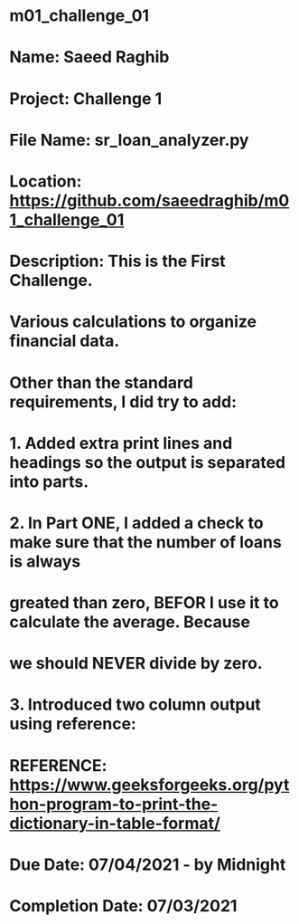 # m01_challenge_01

# Name:                 Saeed Raghib
# Project:              Challenge 1
# File Name:            sr_loan_analyzer.py
# Location:             https://github.com/saeedraghib/m01_challenge_01
# Description:          This is the First Challenge.
#                       Various calculations to organize financial data.
#                       Other than the standard requirements, I did try to add:
#                       1.  Added extra print lines and headings so the output is separated into parts.
#                       2.  In Part ONE, I added a check to make sure that the number of loans is always 
#                           greated than zero, BEFOR I use it to calculate the average. Because
#                           we should NEVER divide by zero.
#                       3.  Introduced two column output using reference:
#                           REFERENCE: https://www.geeksforgeeks.org/python-program-to-print-the-dictionary-in-table-format/
# Due Date:             07/04/2021 - by Midnight
# Completion Date:      07/03/2021